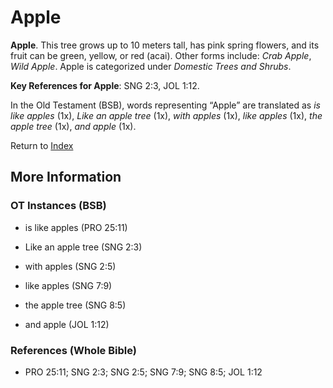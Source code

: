 # Apple
**Apple**. 
This tree grows up to 10 meters tall, has pink spring flowers, and its fruit can be green, yellow, or red (acai). 
Other forms include: 
*Crab Apple*, *Wild Apple*. 
Apple is categorized under _Domestic Trees and Shrubs_. 


**Key References for Apple**: 
SNG 2:3, JOL 1:12. 


In the Old Testament (BSB), words representing “Apple” are translated as 
*is like apples* (1x), *Like an apple tree* (1x), *with apples* (1x), *like apples* (1x), *the apple tree* (1x), *and apple* (1x). 




Return to [Index](00-Index.md)

## More Information

### OT Instances (BSB)

* is like apples (PRO 25:11)

* Like an apple tree (SNG 2:3)

* with apples (SNG 2:5)

* like apples (SNG 7:9)

* the apple tree (SNG 8:5)

* and apple (JOL 1:12)



### References (Whole Bible)

* PRO 25:11; SNG 2:3; SNG 2:5; SNG 7:9; SNG 8:5; JOL 1:12



